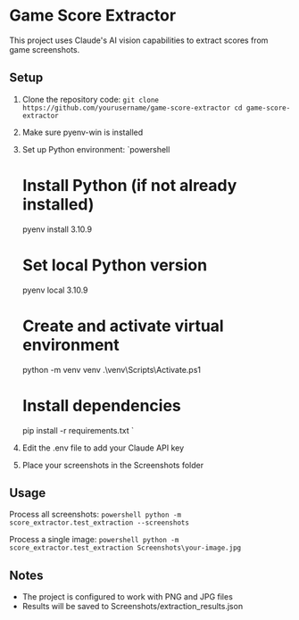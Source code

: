 ﻿# Game Score Extractor

This project uses Claude's AI vision capabilities to extract scores from game screenshots.

## Setup

1. Clone the repository code:
   `
   git clone https://github.com/yourusername/game-score-extractor
   cd game-score-extractor
   `

2. Make sure pyenv-win is installed

3. Set up Python environment:
   `powershell
   # Install Python (if not already installed)
   pyenv install 3.10.9
   
   # Set local Python version
   pyenv local 3.10.9
   
   # Create and activate virtual environment
   python -m venv venv
   .\venv\Scripts\Activate.ps1
   
   # Install dependencies
   pip install -r requirements.txt
   `

4. Edit the .env file to add your Claude API key

5. Place your screenshots in the Screenshots folder

## Usage

Process all screenshots:
`powershell
python -m score_extractor.test_extraction --screenshots
`

Process a single image:
`powershell
python -m score_extractor.test_extraction Screenshots\your-image.jpg
`

## Notes
- The project is configured to work with PNG and JPG files
- Results will be saved to Screenshots/extraction_results.json
